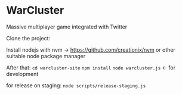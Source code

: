 WarCluster
===

Massive multiplayer game integrated with Twitter

Clone the project:

Install nodejs with nvm -> https://github.com/creationix/nvm or other suitable node package manager

After that:
`cd warcluster-site`
`npm install`
`node warcluster.js` <- for development

for release on staging:
`node scripts/release-staging.js`
